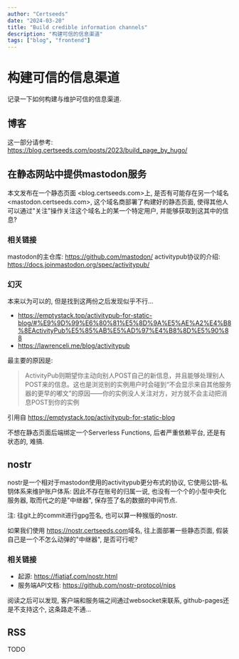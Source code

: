 ```yaml
---
author: "Certseeds"
date: "2024-03-20"
title: "Build credible information channels"
description: "构建可信的信息渠道"
tags: ["blog", "frontend"]
---
```


# 构建可信的信息渠道

记录一下如何构建与维护可信的信息渠道.

## 博客

这一部分请参考: <https://blog.certseeds.com/posts/2023/build_page_by_hugo/>

## 在静态网站中提供mastodon服务

本文发布在一个静态页面 <blog.certseeds.com>上, 是否有可能存在另一个域名<mastodon.certseeds.com>, 这个域名商部署了构建好的静态页面, 使得其他人可以通过"关注"操作关注这个域名上的某一个特定用户, 并能够获取到这其中的信息?

### 相关链接

mastodon的主仓库: <https://github.com/mastodon/>
activitypub协议的介绍: <https://docs.joinmastodon.org/spec/activitypub/>

### 幻灭

本来以为可以的, 但是找到这两份之后发现似乎不行...

+ <https://emptystack.top/activitypub-for-static-blog/#%E9%9D%99%E6%80%81%E5%8D%9A%E5%AE%A2%E4%B8%8EActivityPub%E5%85%AB%E5%AD%97%E4%B8%8D%E5%90%88>
+ <https://lawrenceli.me/blog/activitypub>


最主要的原因是:

> ActivityPub则期望你主动向别人POST自己的新信息，并且能够处理别人POST来的信息。这也是浏览别的实例用户时会碰到“不会显示来自其他服务器的更早的嘟文”的原因——你的实例没人关注对方，对方就不会主动把消息POST到你的实例

引用自 <https://emptystack.top/activitypub-for-static-blog>

不想在静态页面后端绑定一个Serverless Functions, 后者严重依赖平台, 还是有状态的, 难搞.

## nostr

nostr是一个相对于mastodon使用的activitypub更分布式的协议, 它使用公钥-私钥体系来维护账户体系: 因此不存在账号的归属一说, 也没有一个个的小型中央化服务器, 取而代之的是"中继器", 保存签了名的数据的中间节点.

注: 往git上的commit进行gpg签名, 也可以算一种猴版的nostr.

如果我们使用 <https://nostr.certseeds.com>域名, 往上面部署一些静态页面, 假装自己是一个不怎么动弹的"中继器", 是否可行呢?

### 相关链接

+ 起源: <https://fiatjaf.com/nostr.html>
+ 服务端API文档: <https://github.com/nostr-protocol/nips>

阅读之后可以发现, 客户端和服务端之间通过websocket来联系, github-pages还是不支持这个, 这条路走不通...

## RSS

TODO

